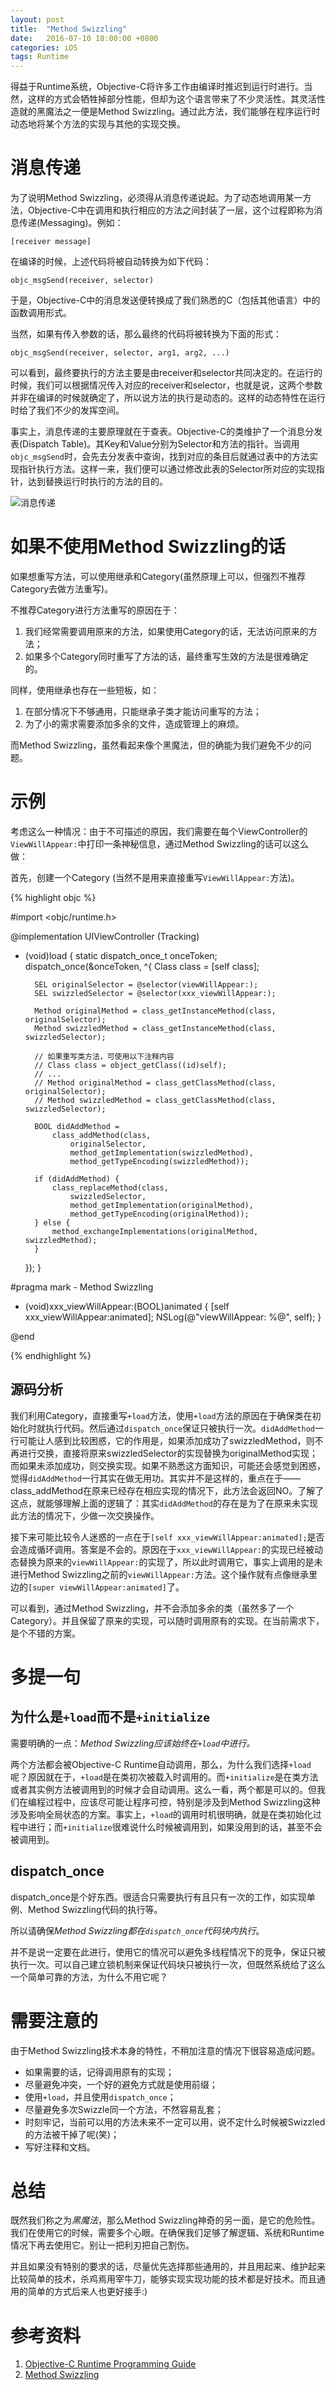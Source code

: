```yaml
---
layout: post
title:  "Method Swizzling"
date:   2016-07-10 18:00:00 +0800
categories: iOS
tags: Runtime
---
```


得益于Runtime系统，Objective-C将许多工作由编译时推迟到运行时进行。当然，这样的方式会牺牲掉部分性能，但却为这个语言带来了不少灵活性。其灵活性造就的黑魔法之一便是Method Swizzling。通过此方法，我们能够在程序运行时动态地将某个方法的实现与其他的实现交换。


# 消息传递

为了说明Method Swizzling，必须得从消息传递说起。为了动态地调用某一方法，Objective-C中在调用和执行相应的方法之间封装了一层，这个过程即称为消息传递(Messaging)。例如：

`[receiver message]`

在编译的时候，上述代码将被自动转换为如下代码：

`objc_msgSend(receiver, selector)`

于是，Objective-C中的消息发送便转换成了我们熟悉的C（包括其他语言）中的函数调用形式。

当然，如果有传入参数的话，那么最终的代码将被转换为下面的形式：

`objc_msgSend(receiver, selector, arg1, arg2, ...)`

可以看到，最终要执行的方法主要是由receiver和selector共同决定的。在运行的时候，我们可以根据情况传入对应的receiver和selector，也就是说，这两个参数并非在编译的时候就确定了，所以说方法的执行是动态的。这样的动态特性在运行时给了我们不少的发挥空间。

事实上，消息传递的主要原理就在于查表。Objective-C的类维护了一个消息分发表(Dispatch Table)。其Key和Value分别为Selector和方法的指针。当调用`objc_msgSend`时，会先去分发表中查询，找到对应的条目后就通过表中的方法实现指针执行方法。这样一来，我们便可以通过修改此表的Selector所对应的实现指针，达到替换运行时执行的方法的目的。

![消息传递][image-messaging]

# 如果不使用Method Swizzling的话

如果想重写方法，可以使用继承和Category(虽然原理上可以，但强烈不推荐Category去做方法重写)。

不推荐Category进行方法重写的原因在于：

1. 我们经常需要调用原来的方法，如果使用Category的话，无法访问原来的方法；
2. 如果多个Category同时重写了方法的话，最终重写生效的方法是很难确定的。

同样，使用继承也存在一些短板，如：

1. 在部分情况下不够通用，只能继承子类才能访问重写的方法；
2. 为了小的需求需要添加多余的文件，造成管理上的麻烦。

而Method Swizzling，虽然看起来像个黑魔法，但的确能为我们避免不少的问题。

# 示例

考虑这么一种情况：由于不可描述的原因，我们需要在每个ViewController的`ViewWillAppear:`中打印一条神秘信息，通过Method Swizzling的话可以这么做：

首先，创建一个Category (当然不是用来直接重写`ViewWillAppear:`方法)。

{% highlight objc %}

#import <objc/runtime.h>

@implementation UIViewController (Tracking)

+ (void)load {
    static dispatch_once_t onceToken;
    dispatch_once(&onceToken, ^{
        Class class = [self class];

        SEL originalSelector = @selector(viewWillAppear:);
        SEL swizzledSelector = @selector(xxx_viewWillAppear:);

        Method originalMethod = class_getInstanceMethod(class, originalSelector);
        Method swizzledMethod = class_getInstanceMethod(class, swizzledSelector);

        // 如果重写类方法，可使用以下注释内容
        // Class class = object_getClass((id)self);
        // ...
        // Method originalMethod = class_getClassMethod(class, originalSelector);
        // Method swizzledMethod = class_getClassMethod(class, swizzledSelector);

        BOOL didAddMethod =
            class_addMethod(class,
                originalSelector,
                method_getImplementation(swizzledMethod),
                method_getTypeEncoding(swizzledMethod));

        if (didAddMethod) {
            class_replaceMethod(class,
                swizzledSelector,
                method_getImplementation(originalMethod),
                method_getTypeEncoding(originalMethod));
        } else {
            method_exchangeImplementations(originalMethod, swizzledMethod);
        }
    });
}

#pragma mark - Method Swizzling

- (void)xxx_viewWillAppear:(BOOL)animated {
    [self xxx_viewWillAppear:animated];
    NSLog(@"viewWillAppear: %@", self);
}

@end

{% endhighlight %}

## 源码分析

我们利用Category，直接重写`+load`方法，使用`+load`方法的原因在于确保类在初始化时就执行代码。然后通过`dispatch_once`保证只被执行一次。`didAddMethod`一行可能让人感到比较困惑，它的作用是，如果添加成功了swizzledMethod，则不再进行交换，直接将原来swizzledSelector的实现替换为originalMethod实现；而如果未添加成功，则交换实现。如果不熟悉这方面知识，可能还会感觉到困惑，觉得`didAddMethod`一行其实在做无用功。其实并不是这样的，重点在于——class_addMethod在原来已经存在相应实现的情况下，此方法会返回NO。了解了这点，就能够理解上面的逻辑了：其实`didAddMethod`的存在是为了在原来未实现此方法的情况下，少做一次交换操作。

接下来可能比较令人迷惑的一点在于`[self xxx_viewWillAppear:animated];`是否会造成循环调用。答案是不会的。原因在于`xxx_viewWillAppear:`的实现已经被动态替换为原来的`viewWillAppear:`的实现了，所以此时调用它，事实上调用的是未进行Method Swizzling之前的`viewWillAppear:`方法。这个操作就有点像继承里边的`[super viewWillAppear:animated]`了。

可以看到，通过Method Swizzling，并不会添加多余的类（虽然多了一个Category）。并且保留了原来的实现，可以随时调用原有的实现。在当前需求下，是个不错的方案。


# 多提一句

## 为什么是`+load`而不是`+initialize`

需要明确的一点：*Method Swizzling应该始终在`+load`中进行。*

两个方法都会被Objective-C Runtime自动调用，那么，为什么我们选择`+load`呢？原因就在于，`+load`是在类初次被载入时调用的。而`+initialize`是在类方法或者其实例方法被调用到的时候才会自动调用。这么一看，两个都是可以的。但我们在编程过程中，应该尽可能让程序可控，特别是涉及到Method Swizzling这种涉及影响全局状态的方案。事实上，`+load`的调用时机很明确，就是在类初始化过程中进行；而`+initialize`很难说什么时候被调用到，如果没用到的话，甚至不会被调用到。

## dispatch_once

dispatch_once是个好东西。很适合只需要执行有且只有一次的工作，如实现单例、Method Swizzling代码的执行等。

所以请确保*Method Swizzling都在`dispatch_once`代码块内执行*。

并不是说一定要在此进行，使用它的情况可以避免多线程情况下的竞争，保证只被执行一次。可以自己建立锁机制来保证代码块只被执行一次，但既然系统给了这么一个简单可靠的方法，为什么不用它呢？

# 需要注意的

由于Method Swizzling技术本身的特性，不稍加注意的情况下很容易造成问题。

* 如果需要的话，记得调用原有的实现；
* 尽量避免冲突，一个好的避免方式就是使用前缀；
* 使用`+load`，并且使用`dispatch_once`；
* 尽量避免多次Swizzle同一个方法，不然容易乱套；
* 时刻牢记，当前可以用的方法未来不一定可以用，说不定什么时候被Swizzled的方法被干掉了呢(笑)；
* 写好注释和文档。

# 总结

既然我们称之为*黑魔法*，那么Method Swizzling神奇的另一面，是它的危险性。我们在使用它的时候，需要多个心眼。在确保我们足够了解逻辑、系统和Runtime情况下再去使用它。别让一把利刃把自己割伤。

并且如果没有特别的要求的话，尽量优先选择那些通用的，并且用起来、维护起来比较简单的技术，杀鸡焉用宰牛刀，能够实现实现功能的技术都是好技术。而且通用的简单的方式后来人也更好接手:)


# 参考资料

1. [Objective-C Runtime Programming Guide](https://developer.apple.com/library/mac/documentation/Cocoa/Conceptual/ObjCRuntimeGuide/Articles/ocrtHowMessagingWorks.html)
2. [Method Swizzling](http://nshipster.com/method-swizzling/)


[image-messaging]: /assets/post/2016/07-10-messaging.gif "消息传递"
